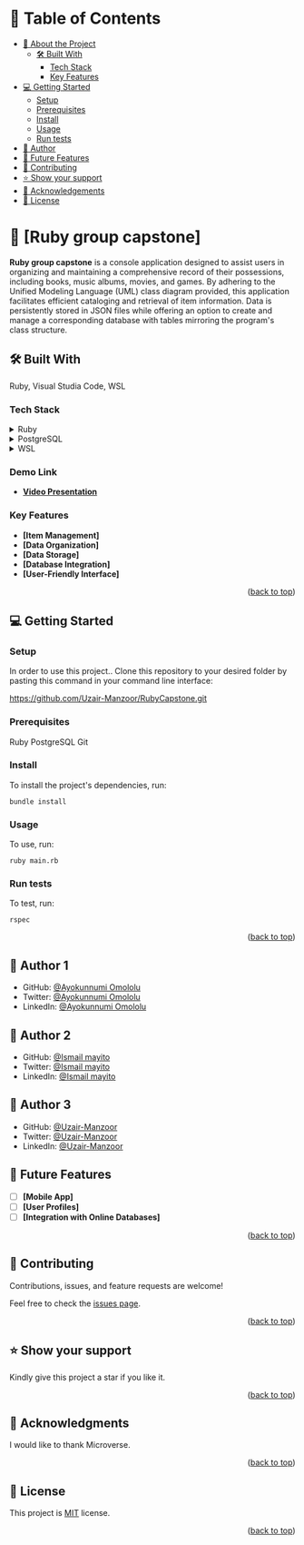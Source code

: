 <a name="readme-top"></a>

# 📗 Table of Contents

- [📖 About the Project](#about-project)
  - [🛠 Built With](#built-with)
    - [Tech Stack](#tech-stack)
    - [Key Features](#key-features)
- [💻 Getting Started](#getting-started)
  - [Setup](#setup)
  - [Prerequisites](#prerequisites)
  - [Install](#install)
  - [Usage](#usage)
  - [Run tests](#run-tests)
- [👥 Author](#author)
- [🔭 Future Features](#future-features)
- [🤝 Contributing](#contributing)
- [⭐️ Show your support](#support)
- [🙏 Acknowledgements](#acknowledgements)
- [📝 License](#license)

# 📖 [Ruby group capstone] <a name="about-project"></a>

**Ruby group capstone**  is a console application designed to assist users in organizing and maintaining a comprehensive record of their possessions, including books, music albums, movies, and games. By adhering to the Unified Modeling Language (UML) class diagram provided, this application facilitates efficient cataloging and retrieval of item information. Data is persistently stored in JSON files while offering an option to create and manage a corresponding database with tables mirroring the program's class structure.

## 🛠 Built With <a name="built-with"></a>
Ruby, Visual Studia Code, WSL

### Tech Stack <a name="tech-stack"></a>

<details>
  <summary>Ruby</summary>
</details>

<details>
  <summary>PostgreSQL</summary>
</details>

<details>
  <summary>WSL</summary>
</details>

### Demo Link
- **[Video Presentation](https://drive.google.com/file/d/11-2LtDI3LUf0HLKmOWWYjjHXJUbOkYT2/view?usp=sharing)**

### Key Features <a name="key-features"></a>

- **[Item Management]**
- **[Data Organization]**
- **[Data Storage]**
- **[Database Integration]**
- **[User-Friendly Interface]**

<p align="right">(<a href="#readme-top">back to top</a>)</p>

## 💻 Getting Started <a name="getting-started"></a>

### Setup <a name="setup"></a>

In order to use this project.. Clone this repository to your desired folder by pasting this command in your command line interface:

  https://github.com/Uzair-Manzoor/RubyCapstone.git

### Prerequisites <a name="prerequisites"></a>

  Ruby
  PostgreSQL
  Git

### Install <a name="install"></a>

To install the project's dependencies, run:

```
bundle install
```

### Usage <a name="usage"></a>

To use, run:

```
ruby main.rb
```

### Run tests <a name="run tests"></a>

To test, run:

```
rspec
```

<p align="right">(<a href="#readme-top">back to top</a>)</p>

## 👥 Author <a name="author">1</a>
- GitHub: [@Ayokunnumi Omololu](https://github.com/Ayokunnumi1)
- Twitter: [@Ayokunnumi Omololu](https://twitter.com/AyokunnumiA)
- LinkedIn: [@Ayokunnumi Omololu](https://www.linkedin.com/in/ayokunnumiomololu)

## 👥 Author <a name="author">2</a>
- GitHub: [@Ismail mayito](https://github.com/ismayito)
- Twitter: [@Ismail mayito](https://twitter.com/IsmailMayito)
- LinkedIn: [@Ismail mayito](https://www.linkedin.com/in/mayito-ismail-2b0067178/)

## 👥 Author <a name="author">3</a>
- GitHub: [@Uzair-Manzoor](https://github.com/Uzair-Manzoor)
- Twitter: [@Uzair-Manzoor](https://twitter.com/UzairKiyani5555)
- LinkedIn: [@Uzair-Manzoor](https://www.linkedin.com/in/uzair-manzoor-b69996115/)


## 🔭 Future Features <a name="future-features"></a>

- [ ] **[Mobile App]**
- [ ] **[User Profiles]**
- [ ] **[Integration with Online Databases]**

<p align="right">(<a href="#readme-top">back to top</a>)</p>

## 🤝 Contributing <a name="contributing"></a>

Contributions, issues, and feature requests are welcome!

Feel free to check the [issues page](../../issues/).

<p align="right">(<a href="#readme-top">back to top</a>)</p>

## ⭐️ Show your support <a name="support"></a>

Kindly give this project a star if you like it.

<p align="right">(<a href="#readme-top">back to top</a>)</p>

## 🙏 Acknowledgments <a name="acknowledgements"></a>

I would like to thank Microverse.

<p align="right">(<a href="#readme-top">back to top</a>)</p>

## 📝 License <a name="license"></a>

This project is [MIT](/LICENSE) license.

<p align="right">(<a href="#readme-top">back to top</a>)</p>
